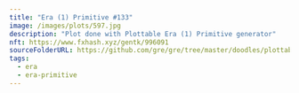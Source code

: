```yaml
---
title: "Era (1) Primitive #133"
image: /images/plots/597.jpg
description: "Plot done with Plottable Era (1) Primitive generator"
nft: https://www.fxhash.xyz/gentk/996091
sourceFolderURL: https://github.com/gre/gre/tree/master/doodles/plottable-era-primitive
tags:
  - era
  - era-primitive
---
```

